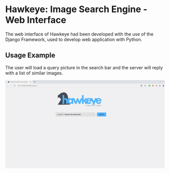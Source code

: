 # Hawkeye: Image Search Engine - Web Interface

The web interface of Hawkeye had been developed with the use of the Django Framework, used to develop web application with Python.

## Usage Example

The user will load a query picture in the search bar and the server will reply with a list of similar images.

![usage](./usage.gif)

